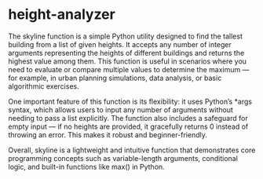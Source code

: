# height-analyzer
The skyline function is a simple Python utility designed to find the tallest building from a list of given heights. It accepts any number of integer arguments representing the heights of different buildings and returns the highest value among them. This function is useful in scenarios where you need to evaluate or compare multiple values to determine the maximum — for example, in urban planning simulations, data analysis, or basic algorithmic exercises.

One important feature of this function is its flexibility: it uses Python’s *args syntax, which allows users to input any number of arguments without needing to pass a list explicitly. The function also includes a safeguard for empty input — if no heights are provided, it gracefully returns 0 instead of throwing an error. This makes it robust and beginner-friendly.

Overall, skyline is a lightweight and intuitive function that demonstrates core programming concepts such as variable-length arguments, conditional logic, and built-in functions like max() in Python.
